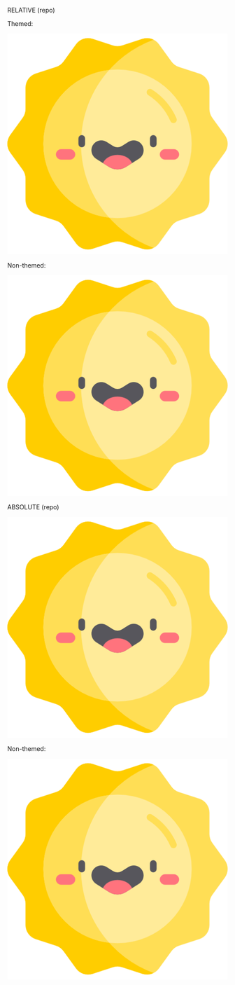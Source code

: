 

RELATIVE (repo)

Themed:

<picture>
  <source media="(prefers-color-scheme: dark)" srcset="moon.png">
  <img alt="sun or moon, depends on theme" src="sun.png">
</picture>

Non-themed:

<img alt="sun or moon, depends on theme" src="sun.png">

ABSOLUTE (repo)

<picture>
  <source media="(prefers-color-scheme: dark)" srcset="https://raw.githubusercontent.com/chesterbr/test-lab-one/master/moon.png">
  <img alt="sun or moon, depends on theme" src="https://raw.githubusercontent.com/chesterbr/test-lab-one/master/sun.png">
</picture>

Non-themed:

<img alt="sun or moon, depends on theme" src="https://raw.githubusercontent.com/chesterbr/test-lab-one/master/sun.png">
